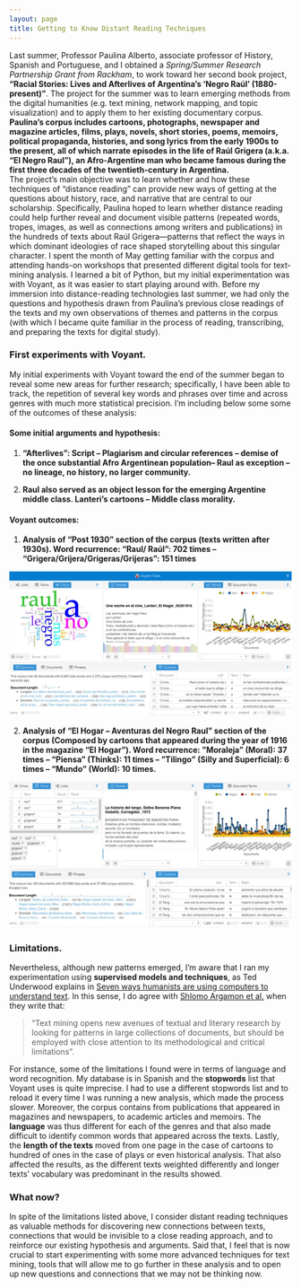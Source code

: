 ```yaml
---
layout: page
title: Getting to Know Distant Reading Techniques
---
```


Last summer, Professor Paulina Alberto, associate professor of History, Spanish and Portuguese, and I obtained a *Spring/Summer Research Partnership Grant from Rackham*, to work toward her second book project, **“Racial Stories: Lives and Afterlives of Argentina’s ‘Negro Raúl’ (1880-present)”**. The project for the summer was to learn emerging methods from the digital humanities (e.g. text mining, network mapping, and topic visualization) and to apply them to her existing documentary corpus.
**Paulina’s corpus includes cartoons, photographs, newspaper and magazine articles, films, plays, novels, short stories, poems, memoirs, political propaganda, histories, and song lyrics from the early 1900s to the present, all of which narrate episodes in the life of Raúl Grigera (a.k.a. “El Negro Raul”), an Afro-Argentine man who became famous during the first three decades of the twentieth-century in Argentina.**  
The project’s main objective was to learn whether and how these techniques of “distance reading” can provide new ways of getting at the questions about history, race, and narrative that are central to our scholarship.  Specifically, Paulina hoped to learn whether distance reading could help further reveal and document visible patterns (repeated words, tropes, images, as well as connections among writers and publications) in the hundreds of texts about Raúl Grigera—patterns that reflect the ways in which dominant ideologies of race shaped storytelling about this singular character.
I spent the month of May getting familiar with the corpus and attending hands-on workshops that presented different digital tools for text-mining analysis. I learned a bit of Python, but my initial experimentation was with Voyant, as it was easier to start playing around with.
Before my immersion into distance-reading technologies last summer, we had only the questions and hypothesis drawn from Paulina’s previous close readings of the texts and my own observations of themes and patterns in the corpus (with which I became quite familiar in the process of reading, transcribing, and preparing the texts for digital study).

### First experiments with Voyant.

My initial experiments with Voyant toward the end of the summer began to reveal some new areas for further research; specifically, I have been able to track, the repetition of several key words and phrases over time and across genres with much more statistical precision. I’m including below some some of the outcomes of these analysis:

#### Some initial arguments and hypothesis:

1. **“Afterlives”: Script – Plagiarism and circular references – demise of the once substantial Afro Argentinean population– Raul as exception – no lineage, no history, no larger community.**

2. **Raul also served as an object lesson for the emerging Argentine middle class. Lanteri’s cartoons – Middle class morality.**

#### Voyant outcomes:

1. **Analysis of “Post 1930” section of the corpus (texts written after 1930s).  Word recurrence: “Raul/ Raúl”: 702 times – “Grigera/Grijera/Grigeras/Grijeras”: 151 times**

<img src="/images/Voyant1.jpg">

2. **Analysis of  “El Hogar – Aventuras del Negro Raul” section of the corpus (Composed by cartoons that appeared during the year of 1916 in the magazine “El Hogar”). Word recurrence:  ”Moraleja” (Moral): 37 times – “Piensa” (Thinks): 11 times – ”Tilingo” (Silly and Superficial): 6 times – “Mundo” (World): 10 times.**

<img src="/images/Voyant2.jpg">

### Limitations.

Nevertheless, although new patterns emerged, I’m aware that I ran my experimentation using **supervised models and techniques**, as Ted Underwood explains in [Seven ways humanists are using computers to understand text](https://tedunderwood.com/2015/06/04/seven-ways-humanists-are-using-computers-to-understand-text/). In this sense, I do agree with [Shlomo Argamon et al.](http://digitalhumanities.org/dhq/vol/3/2/000043/000043.html) when they write that:

> “Text mining opens new avenues of textual and literary research by looking for patterns in large collections of documents, but should be employed with close attention to its methodological and critical limitations”.

For instance, some of the limitations I found were in terms of language and word recognition. My database is in Spanish and the **stopwords** list that Voyant uses is quite imprecise. I had to use a different stopwords list and to reload it every time I was running a new analysis, which made the process slower. Moreover, the corpus contains from publications that appeared in magazines and newspapers, to academic articles and memoirs. The **language** was thus different for each of the genres and that also made difficult to identify common words that appeared across the texts. Lastly, the **length of the texts** moved from one page in the case of cartoons to hundred of ones in the case of plays or even historical analysis. That also affected the results, as the different texts weighted differently and longer texts’ vocabulary was predominant in the results showed.  

### What now?

In spite of the limitations listed above, I consider distant reading techniques as valuable methods for discovering new connections between texts, connections that would be invisible to a close reading approach, and to reinforce our existing hypothesis and arguments. Said that, I feel that is now crucial to start experimenting with some more advanced techniques for text mining, tools that will allow me to go further in these analysis and to open up new questions and connections that we may not be thinking now.
